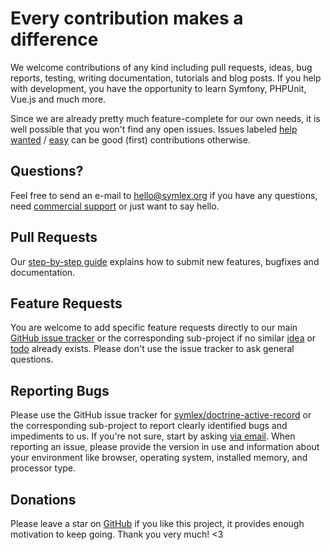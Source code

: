# Every contribution makes a difference

We welcome contributions of any kind including pull requests, ideas, bug reports,
testing, writing documentation, tutorials and blog posts. If you help with development,
you have the opportunity to learn Symfony, PHPUnit, Vue.js and much more.

Since we are already pretty much feature-complete for our own needs, it is well possible that you won't find any open issues.
Issues labeled [help wanted](https://github.com/symlex/doctrine-active-record/labels/help%20wanted) /
[easy](https://github.com/symlex/doctrine-active-record/labels/easy) can be good (first) contributions otherwise.

## Questions?

Feel free to send an e-mail to [hello@symlex.org](mailto:hello@symlex.org) if you have any questions, 
need [commercial support](https://blog.liquidbytes.net/contact/) or just want to say hello.

## Pull Requests

Our [step-by-step guide](https://github.com/symlex/symlex/wiki/Pull-Requests) explains how to submit new features, bugfixes and documentation.

## Feature Requests

You are welcome to add specific feature requests directly to our main [GitHub issue tracker](https://github.com/symlex/doctrine-active-record/issues)
or the corresponding sub-project if no similar [idea](https://github.com/symlex/doctrine-active-record/labels/idea)
or [todo](https://github.com/symlex/doctrine-active-record/labels/todo) already exists.
Please don't use the issue tracker to ask general questions.

## Reporting Bugs

Please use the GitHub issue tracker for [symlex/doctrine-active-record](https://github.com/symlex/doctrine-active-record/issues)
or the corresponding sub-project to report clearly identified bugs and impediments to us.
If you're not sure, start by asking [via email](mailto:hello@symlex.org).
When reporting an issue, please provide the version in use and information about your environment like browser, operating system, installed memory, and processor type.

## Donations

Please leave a star on [GitHub](https://github.com/symlex/doctrine-active-record) if you like this project, it provides enough motivation to keep going.
Thank you very much! <3
